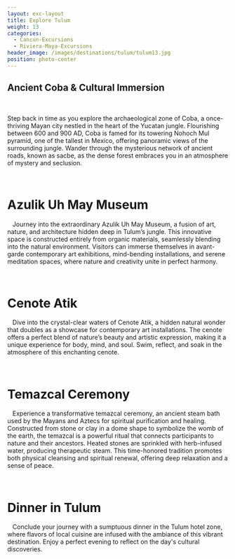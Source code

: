 ```yaml
---
layout: exc-layout
title: Explore Tulum
weight: 13
categories:
  - Cancun-Excursions
  - Riviera-Maya-Excursions
header_image: /images/destinations/tulum/tulum13.jpg
position: photo-center
---
```

## Ancient Coba & Cultural Immersion
 &nbsp; 

Step back in time as you explore the archaeological zone of Coba, a once-thriving Mayan city nestled in the heart of the Yucatan jungle. Flourishing between 600 and 900 AD, Coba is famed for its towering Nohoch Mul pyramid, one of the tallest in Mexico, offering panoramic views of the surrounding jungle. Wander through the mysterious network of ancient roads, known as sacbe, as the dense forest embraces you in an atmosphere of mystery and seclusion.

 

# Azulik Uh May Museum
 &nbsp; 
Journey into the extraordinary Azulik Uh May Museum, a fusion of art, nature, and architecture hidden deep in Tulum’s jungle. This innovative space is constructed entirely from organic materials, seamlessly blending into the natural environment. Visitors can immerse themselves in avant-garde contemporary art exhibitions, mind-bending installations, and serene meditation spaces, where nature and creativity unite in perfect harmony.

 

# Cenote Atik
 &nbsp; 
Dive into the crystal-clear waters of Cenote Atik, a hidden natural wonder that doubles as a showcase for contemporary art installations. The cenote offers a perfect blend of nature’s beauty and artistic expression, making it a unique experience for body, mind, and soul. Swim, reflect, and soak in the atmosphere of this enchanting cenote.

 

# Temazcal Ceremony
 &nbsp; 
Experience a transformative temazcal ceremony, an ancient steam bath used by the Mayans and Aztecs for spiritual purification and healing. Constructed from stone or clay in a dome shape to symbolize the womb of the earth, the temazcal is a powerful ritual that connects participants to nature and their ancestors. Heated stones are sprinkled with herb-infused water, producing therapeutic steam. This time-honored tradition promotes both physical cleansing and spiritual renewal, offering deep relaxation and a sense of peace.

 

# Dinner in Tulum
 &nbsp; 
Conclude your journey with a sumptuous dinner in the Tulum hotel zone, where flavors of local cuisine are infused with the ambiance of this vibrant destination. Enjoy a perfect evening to reflect on the day's cultural discoveries.
